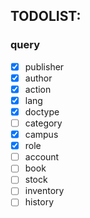 ## TODOLIST:

### query

* [X]  publisher
* [X]  author
* [X]  action
* [X]  lang
* [X]  doctype
* [ ]  category
* [X]  campus
* [X]  role
* [ ]  account
* [ ]  book
* [ ]  stock
* [ ]  inventory
* [ ]  history
